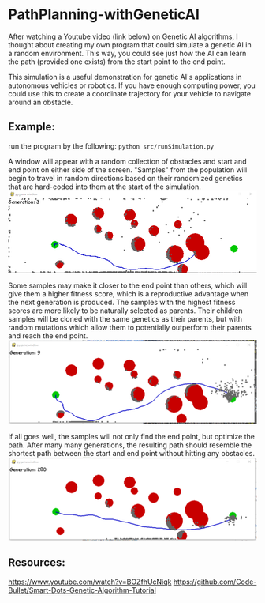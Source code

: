 # PathPlanning-withGeneticAI

After watching a Youtube video (link below) on Genetic AI algorithms, I thought about creating my own program that could simulate a genetic AI in a random environment. This way, you could see just how the AI can learn the path (provided one exists) from the start point to the end point.

This simulation is a useful demonstration for genetic AI's applications in autonomous vehicles or robotics. If you have enough computing power, you could use this to create a coordinate trajectory for your vehicle to navigate around an obstacle.

## Example:

run the program by the following: `python src/runSimulation.py`

A window will appear with a random collection of obstacles and start and end point on either side of the screen. "Samples" from the population will begin to travel in random directions based on their randomized genetics that are hard-coded into them at the start of the simulation.
![Alt text](/pics/gen3.PNG?raw=true "After 3 Generations")

Some samples may make it closer to the end point than others, which will give them a higher fitness score, which is a reproductive advantage when the next generation is produced. The samples with the highest fitness scores are more likely to be naturally selected as parents. Their children samples will be cloned with the same genetics as their parents, but with random mutations which allow them to potentially outperform their parents and reach the end point.
![Alt text](/pics/gen9.PNG?raw=true "After 9 Generations")

If all goes well, the samples will not only find the end point, but optimize the path. After many many generations, the resulting path should resemble the shortest path between the start and end point without hitting any obstacles.
![Alt text](/pics/gen280.PNG?raw=true "After 280 Generations")



## Resources:
https://www.youtube.com/watch?v=BOZfhUcNiqk
https://github.com/Code-Bullet/Smart-Dots-Genetic-Algorithm-Tutorial

